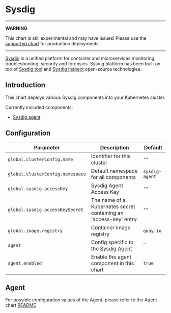 # Sysdig

---
**WARNING**

This chart is still experimental and may have issues! Please use the [supported chart](https://github.com/sysdiglabs/charts/tree/master/charts/sysdig) for production deployments.

---

[Sysdig](https://sysdig.com/) is a unified platform for container and microservices monitoring, troubleshooting,
security and forensics. Sysdig platform has been built on top of [Sysdig tool](https://sysdig.com/opensource/sysdig/)
and [Sysdig Inspect](https://sysdig.com/blog/sysdig-inspect/) open-source technologies.

## Introduction

This chart deploys various Sysdig components into your Kubernetes cluster.

Currently included components:
- [Sysdig agent](https://github.com/sysdiglabs/charts/tree/master/charts/agent)

## Configuration

| Parameter                        | Description                                                       | Default        |
| -------------------------------- | ----------------------------------------------------------------- | -------------- |
| `global.clusterConfig.name`      | Identifier for this cluster                                       | `""`           |
| `global.clusterConfig.namespace` | Default namespace for all components                              | `sysdig-agent` |
| `global.sysdig.accessKey`        | Sysdig Agent Access Key                                           | `""`           |
| `global.sysdig.accessKeySecret`  | The name of a Kubernetes secret containing an 'access-key' entry. | `""`           |
| `global.image.registry`          | Container image registry                                          | `quay.io`      |
| `agent`                          | Config specific to the [Sysdig Agent](#agent)                     | ``             |
| `agent.enabled`                  | Enable the agent component in this chart                          | `true`         |

## Agent

For possible configuration values of the Agent, please refer to the Agent chart [README](https://github.com/sysdiglabs/charts/tree/master/charts/agent/README.md)
